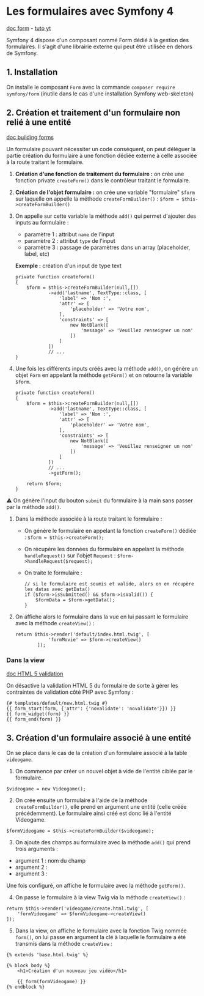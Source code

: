 # Les formulaires avec Symfony 4

[doc form](https://symfony.com/doc/current/forms.html) - [tuto yt](https://www.youtube.com/watch?v=_cgZheTv-FQ)

Symfony 4 dispose d'un composant nommé Form dédié à la gestion des formulaires. Il s'agit d'une librairie externe qui peut être utilisée en dehors de Symfony.

## 1. Installation

On installe le composant `Form` avec la commande `composer require symfony/form` (inutile dans le cas d'une installation Symfony web-skeleton)

## 2. Création et traitement d'un formulaire non relié à une entité

[doc building forms](https://symfony.com/doc/current/forms.html#building-the-form)

Un formulaire pouvant nécessiter un code conséquent, on peut déléguer la partie création du formulaire à une fonction dédiée externe à celle associée à la route traitant le formulaire.

1. **Création d'une fonction de traitement du formulaire :** on crée une fonction private `createForm()` dans le contrôleur traitant le formulaire.

1. **Création de l'objet formulaire :** on crée une variable "formulaire" `$form` sur laquelle on appelle la méthode `createFormBuilder()` : `$form = $this->createFormBuilder()`

1. On appelle sur cette variable la méthode `add()` qui permet d'ajouter des inputs au formulaire :

    * paramètre 1 : attribut `name` de l'input
    * paramètre 2 : attribut `type` de l'input
    * paramètre 3 : passage de paramètres dans un array (placeholder, label, etc)

    **Exemple :** création d'un input de type text

    ```
    private function createForm()
    {
        $form = $this->createFormBuilder(null,[])
                ->add('lastname', TextType::class, [
                    'label' => 'Nom :',
                    'attr' => [
                        'placeholder' => 'Votre nom',
                    ],
                    'constraints' => [
                        new NotBlank([
                            'message' => 'Veuillez renseigner un nom'
                        ])
                    ]
                ])
                // ...
    }
    ```

1. Une fois les différents inputs créés avec la méthode `add()`, on génère un objet `Form` en appelant la méthode `getForm()` et on retourne la variable `$form`.

    ```
    private function createForm()
    {
        $form = $this->createFormBuilder(null,[])
                ->add('lastname', TextType::class, [
                    'label' => 'Nom :',
                    'attr' => [
                        'placeholder' => 'Votre nom',
                    ],
                    'constraints' => [
                        new NotBlank([
                            'message' => 'Veuillez renseigner un nom'
                        ])
                    ]
                ])
                // ...
                ->getForm();

        return $form;
    }
    ```

:warning: On génère l'input du bouton `submit` du formulaire à la main sans passer par la méthode `add()`.

1. Dans la méthode associée à la route traitant le formulaire :
    
    * On génère le formulaire en appelant la fonction `createForm()` dédiée : `$form = $this->createForm();`

    * On récupère les données du formulaire en appelant la méthode `handleRequest()` sur l'objet `Request` : `$form->handleRequest($request);`

    * On traite le formulaire :

        ```
        // si le formulaire est soumis et valide, alors on en récupère les datas avec getData()
        if ($form->isSubmitted() && $form->isValid()) {
            $formData = $form->getData();
        }
        ```

1. On affiche alors le formulaire dans la vue en lui passant le formulaire avec la méthode `createView()` :

    ```
    return $this->render('default/index.html.twig', [
                'formMovie' => $form->createView()
            ]);
    ```

### Dans la view

[doc HTML 5 validation](https://symfony.com/doc/current/forms.html)

On désactive la validation HTML 5 du formulaire de sorte à gérer les contraintes de validation côté PHP avec Symfony :

```
{# templates/default/new.html.twig #}
{{ form_start(form, {'attr': {'novalidate': 'novalidate'}}) }}
{{ form_widget(form) }}
{{ form_end(form) }}
```

## 3. Création d'un formulaire associé à une entité

On se place dans le cas de la création d'un formulaire associé à la table `videogame`.

1. On commence par créer un nouvel objet à vide de l'entité ciblée par le formulaire.

```
$videogame = new Videogame();
```

2. On crée ensuite un formulaire à l'aide de la méthode `createFormBuilder()`, elle prend en argument une entité (celle créée précédemment). Le formulaire ainsi créé est donc lié à l'entité Videogame.

```
$formVideogame = $this->createFormBuilder($videogame);
```

3. On ajoute des champs au formulaire avec la méthode `add()` qui prend trois arguments :

* argument 1 : nom du champ
* argument 2 : 
* argument 3 :

Une fois configuré, on affiche le formulaire avec la méthode `getForm()`.

4. On passe le formulaire à la view Twig via la méthode `createView()` :

```
return $this->render('videogame/create.html.twig', [
    'formVideogame' => $formVideogame->createView()
]);
```

5. Dans la view, on affiche le formulaire avec la fonction Twig nommée `form()`, on lui passe en argument la clé à laquelle le formulaire a été transmis dans la méthode `createView` :

```
{% extends 'base.html.twig' %}

{% block body %}
    <h1>Création d'un nouveau jeu vidéo</h1>

    {{ form(formVideogame) }}
{% endblock %}
```